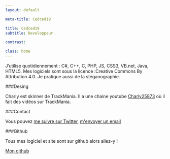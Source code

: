 ```yaml
---
layout: default

meta-title: Cedced19

title: Cedced19
subtitle: Developpeur.

contrast:

class: home
---
```


J’utilise quotidiennement : C#, C++, C, PHP, JS, CSS3, VB.net, Java, HTML5.
Mes logiciels sont sous la licence :Creative Commons By Attribution 4.0.
Je pratique aussi de la stéganographie.

###Desing

Charly est skinner de TrackMania. Il a une chaine youtube [Charly25873](https://www.youtube.com/channel/UCOmStS_lSNYu9iudht0mrwQ) où il fait des vidéos sur TrackMania.


###Contact

Vous pouvez [me suivre sur Twitter](https://twitter.com/cedced19), [m'envoyer un email](mailto:cedced19@gmail.com)

###Github

Tous mes logiciel et site sont sur github alors allez-y !

[Mon github](https://github.com/cedced19)

